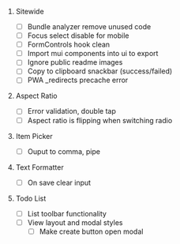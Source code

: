 1. Sitewide

    - [ ] Bundle analyzer remove unused code
    - [ ] Focus select disable for mobile
    - [ ] FormControls hook clean
    - [ ] Import mui components into ui to export
    - [ ] Ignore public readme images
    - [ ] Copy to clipboard snackbar (success/failed)
    - [ ] PWA \_redirects precache error

2. Aspect Ratio

    - [ ] Error validation, double tap
    - [ ] Aspect ratio is flipping when switching radio

3. Item Picker

    - [ ] Ouput to comma, pipe

4. Text Formatter

    - [ ] On save clear input

5. Todo List
    - [ ] List toolbar functionality
    - [ ] View layout and modal styles
        - [ ] Make create button open modal
